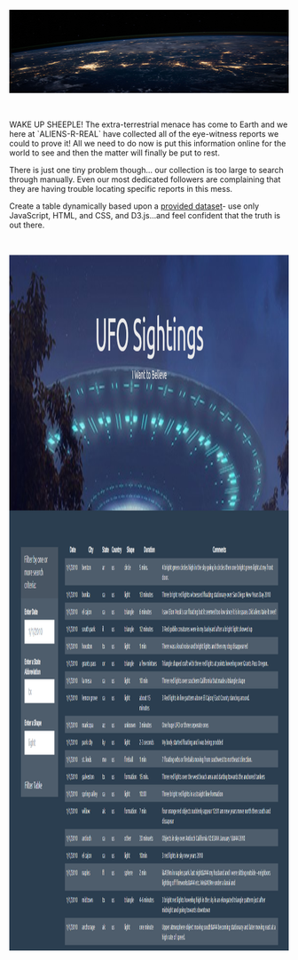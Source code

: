 <p align="center"><img width="100%" height="150" src="static/images/nasa.jpg"></p>
<br>            

<p>
WAKE UP SHEEPLE! The extra-terrestrial menace has come to Earth and we here at `ALIENS-R-REAL` have collected all of the eye-witness reports we could to prove it! 
All we need to do now is put this information online for the world to see and then the matter will finally be put to rest.

There is just one tiny problem though... our collection is too large to search through manually. Even our most dedicated followers are complaining that they
are having trouble locating specific reports in this mess.

Create a table dynamically based upon a [provided dataset](StarterCode/static/js/data.js)- use only JavaScript, HTML, and CSS, and D3.js...and feel confident that the truth is out there.</p><br>

<p align="center"><img width="1362" height="1254" src="static/images/pageview.PNG"></p>
